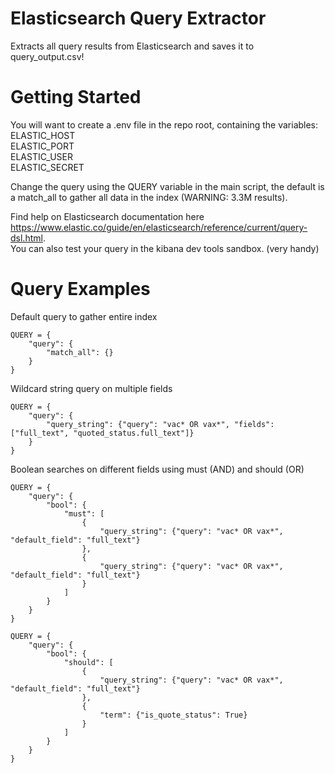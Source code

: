 # Elasticsearch Query Extractor

Extracts all query results from Elasticsearch and saves it to query_output.csv!

# Getting Started

You will want to create a .env file in the repo root, containing the variables:\
ELASTIC_HOST\
ELASTIC_PORT\
ELASTIC_USER\
ELASTIC_SECRET
  
Change the query using the QUERY variable in the main script, the default is a match_all to gather all data in the index (WARNING: 3.3M results). 


Find help on Elasticsearch documentation here https://www.elastic.co/guide/en/elasticsearch/reference/current/query-dsl.html.  
You can also test your query in the kibana dev tools sandbox. (very handy)

# Query Examples

Default query to gather entire index

```
QUERY = {
    "query": {
        "match_all": {}
    }
}
```


Wildcard string query on multiple fields

```
QUERY = {
    "query": {
        "query_string": {"query": "vac* OR vax*", "fields": ["full_text", "quoted_status.full_text"]}
    }
}
```

Boolean searches on different fields using must (AND) and should (OR)

```
QUERY = {
    "query": {
        "bool": {
            "must": [
                {
                    "query_string": {"query": "vac* OR vax*", "default_field": "full_text"}
                },
                {
                    "query_string": {"query": "vac* OR vax*", "default_field": "full_text"}
                }
            ]
        }
    }
}
```

```
QUERY = {
    "query": {
        "bool": {
            "should": [
                {
                    "query_string": {"query": "vac* OR vax*", "default_field": "full_text"}
                },
                {
                    "term": {"is_quote_status": True}
                }
            ]
        }
    }
}
```

